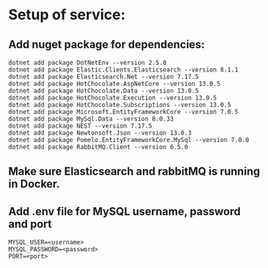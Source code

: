 # Setup of service:

## Add nuget package for dependencies:
```
dotnet add package DotNetEnv --version 2.5.0
dotnet add package Elastic.Clients.Elasticsearch --version 8.1.1
dotnet add package Elasticsearch.Net --version 7.17.5
dotnet add package HotChocolate.AspNetCore --version 13.0.5
dotnet add package HotChocolate.Data --version 13.0.5
dotnet add package HotChocolate.Execution --version 13.0.5
dotnet add package HotChocolate.Subscriptions --version 13.0.5
dotnet add package Microsoft.EntityFrameworkCore --version 7.0.5
dotnet add package MySql.Data --version 8.0.33
dotnet add package NEST --version 7.17.5
dotnet add package Newtonsoft.Json --version 13.0.3
dotnet add package Pomelo.EntityFrameworkCore.MySql --version 7.0.0
dotnet add package RabbitMQ.Client --version 6.5.0
```

## Make sure Elasticsearch and rabbitMQ is running in Docker.

## Add .env file for MySQL username, password and port
```
MYSQL_USER=<username>
MYSQL_PASSWORD=<password>
PORT=<port>
```
